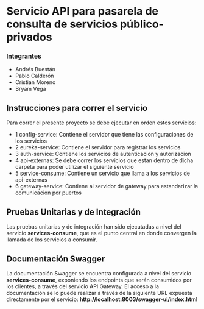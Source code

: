# Servicio API para pasarela de consulta de servicios público-privados

### Integrantes
- Andrés Buestán
- Pablo Calderón
- Cristian Moreno
- Bryam Vega

## Instrucciones para correr el servicio
Para correr el presente proyecto se debe ejecutar en orden estos servicios:

- 1 config-service: Contiene el servidor que tiene las configuraciones de los servicios
- 2 eureka-service: Contiene el servidor para registrar los servicios
- 3 auth-service: Contiene los servicios de autenticacion y autorizacion
- 4 api-externas: Se debe correr los servicios que estan dentro de dicha carpeta para poder utilizar el siguiente servicio
- 5 service-consume: Contiene un servicio que llama a los servicios de api-externas
- 6 gateway-service: Contiene al servidor de gateway para estandarizar la comunicacion por puertos


## Pruebas Unitarias y de Integración

Las pruebas unitarias y de integración han sido ejecutadas a nivel del servicio **services-consume**, que es el punto central en donde convergen la llamada de los servicios a consumir.

## Documentación Swagger

La documentación Swagger se encuentra configurada a nivel del servicio **services-consume**, exponiendo los endpoints que serán consumidos por los clientes, a través del servicio API Gateway.
El acceso a la documentación se lo puede realizar a través de la siguiente URL expuesta directamente por el servicio: **http://localhost:8003/swagger-ui/index.html** 
